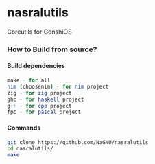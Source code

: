 # nasralutils
Coreutils for GenshiOS

### How to Build from source?
#### Build dependencies
``` nim
make - for all
nim (choosenim) - for nim project
zig - for zig project
ghc - for haskell project
g++ - for cpp project
fpc - for pascal project
```
#### Commands
``` bash
git clone https://github.com/NaGNU/nasralutils
cd nasralutils/
make
```
